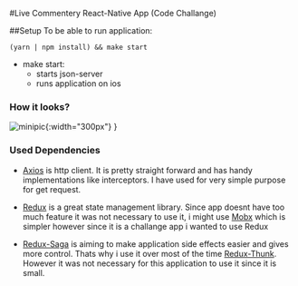 #Live Commentery React-Native App (Code Challange)



##Setup
To be able to run application:

``(yarn | npm install) && make start``

* make start:
    - starts json-server
    - runs application on ios

### How it looks?
![minipic](./assets/livecommentery.gif){:width="300px"}
}

### Used Dependencies
- [Axios](https://github.com/axios/axios) is http client. It is pretty straight forward and has
handy implementations like interceptors. I have used for very simple purpose for get request. 

- [Redux](https://github.com/reduxjs/redux) is a great state management library. Since app doesnt have
too much feature it was not necessary to use it, i might use [Mobx](https://github.com/mobxjs/mobx) which is simpler however since it is 
a challange app i wanted to use Redux
    
- [Redux-Saga](https://github.com/redux-saga/redux-saga) is aiming to make application side effects easier and gives 
more control. Thats why i use it over most of the time [Redux-Thunk](https://github.com/reduxjs/redux-thunk).
However it was not necessary for this application to use it since it is small.

